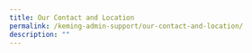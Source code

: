 ```yaml
---
title: Our Contact and Location
permalink: /keming-admin-support/our-contact-and-location/
description: ""
---
```

